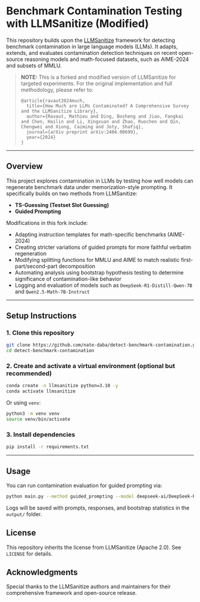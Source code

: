 # Benchmark Contamination Testing with LLMSanitize (Modified)

This repository builds upon the [LLMSanitize](https://github.com/ntunlp/LLMSanitize) framework for detecting benchmark contamination in large language models (LLMs). It adapts, extends, and evaluates contamination detection techniques on recent open-source reasoning models and math-focused datasets, such as AIME-2024 and subsets of MMLU.

> **NOTE:** This is a forked and modified version of LLMSanitize for targeted experiments. For the original implementation and full methodology, please refer to:
>
> ```
> @article{ravaut2024much,
>   title={How Much are LLMs Contaminated? A Comprehensive Survey and the LLMSanitize Library},
>   author={Ravaut, Mathieu and Ding, Bosheng and Jiao, Fangkai and Chen, Hailin and Li, Xingxuan and Zhao, Ruochen and Qin, Chengwei and Xiong, Caiming and Joty, Shafiq},
>   journal={arXiv preprint arXiv:2404.00699},
>   year={2024}
> }
> ```

---

## Overview

This project explores contamination in LLMs by testing how well models can regenerate benchmark data under memorization-style prompting. It specifically builds on two methods from LLMSanitize:

- **TS-Guessing (Testset Slot Guessing)**
- **Guided Prompting**

Modifications in this fork include:

- Adapting instruction templates for math-specific benchmarks (AIME-2024)
- Creating stricter variations of guided prompts for more faithful verbatim regeneration
- Modifying splitting functions for MMLU and AIME to match realistic first-part/second-part decomposition
- Automating analysis using bootstrap hypothesis testing to determine significance of contamination-like behavior
- Logging and evaluation of models such as `DeepSeek-R1-Distill-Qwen-7B` and `Qwen2.5-Math-7B-Instruct`

---

## Setup Instructions

### 1. Clone this repository
```bash
git clone https://github.com/nate-daba/detect-benchmark-contamination.git
cd detect-benchmark-contamination
```

### 2. Create and activate a virtual environment (optional but recommended)
```bash
conda create -n llmsanitize python=3.10 -y
conda activate llmsanitize
```

Or using `venv`:
```bash
python3 -m venv venv
source venv/bin/activate
```

### 3. Install dependencies
```bash
pip install -r requirements.txt
```

---

## Usage

You can run contamination evaluation for guided prompting via:
```bash
python main.py --method guided_prompting --model deepseek-ai/DeepSeek-R1-Distill-Qwen-7B --dataset HuggingFaceH4/aime_2024
```

Logs will be saved with prompts, responses, and bootstrap statistics in the `output/` folder.

## License
This repository inherits the license from LLMSanitize (Apache 2.0). See `LICENSE` for details.

## Acknowledgments
Special thanks to the LLMSanitize authors and maintainers for their comprehensive framework and open-source release.

